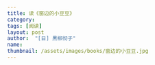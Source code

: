 ```yaml
---
title: 读《窗边的小豆豆》 
category:  
tags: [阅读]  
layout: post  
author:  "[日] 黑柳彻子"  
name: 
thumbnail: /assets/images/books/窗边的小豆豆.jpg
---
```


